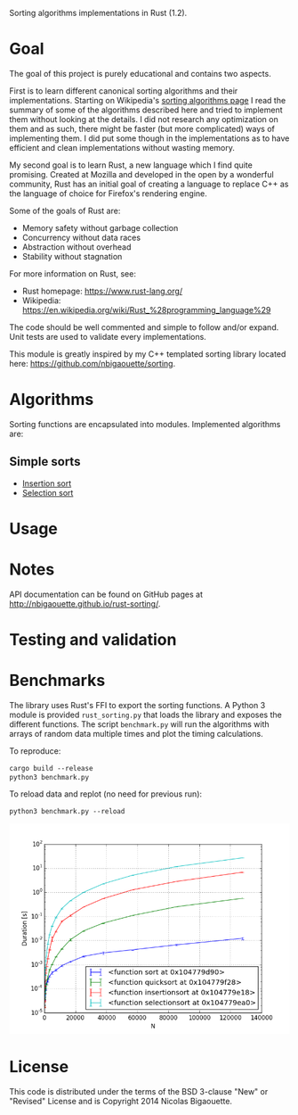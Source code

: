 Sorting algorithms implementations in Rust (1.2).

# Goal

The goal of this project is purely educational and contains two aspects.

First is to learn different canonical sorting algorithms and their implementations.
Starting on Wikipedia's
[sorting algorithms page](https://en.wikipedia.org/wiki/Sorting_algorithm)
I read the summary of some of the algorithms described here and tried to implement them without
looking at the details. I did not research any optimization on them and as such, there might be
faster (but more complicated) ways of implementing them. I did put some though in the
implementations as to have efficient and clean implementations without wasting memory.

My second goal is to learn Rust, a new language which I find quite promising. Created at
Mozilla and developed in the open by a wonderful community, Rust has an initial goal of
creating a language to replace C++ as the language of choice for Firefox's rendering engine.

Some of the goals of Rust are:

* Memory safety without garbage collection
* Concurrency without data races
* Abstraction without overhead
* Stability without stagnation

For more information on Rust, see:

* Rust homepage: https://www.rust-lang.org/
* Wikipedia: https://en.wikipedia.org/wiki/Rust_%28programming_language%29

The code should be well commented and simple to follow and/or expand. Unit tests are used to
validate every implementations.

This module is greatly inspired by my C++ templated sorting library located here:
https://github.com/nbigaouette/sorting.

# Algorithms

Sorting functions are encapsulated into modules. Implemented algorithms are:

## Simple sorts

* [Insertion sort](https://en.wikipedia.org/wiki/Insertion_sort)
* [Selection sort](https://en.wikipedia.org/wiki/Selection_sort)

# Usage


# Notes

API documentation can be found on GitHub pages at http://nbigaouette.github.io/rust-sorting/.

# Testing and validation


# Benchmarks

The library uses Rust's FFI to export the sorting functions. A Python 3 module is provided `rust_sorting.py` that loads the library and exposes the different functions. The script `benchmark.py` will run the algorithms with arrays of random data multiple times and plot the timing calculations.

To reproduce:

    cargo build --release
    python3 benchmark.py

To reload data and replot (no need for previous run):

    python3 benchmark.py --reload

![Benchmark](figures/bench_Ns30_optimized_4algo_log.png "Profiling of the different algorithms")

# License
This code is distributed under the terms of the BSD 3-clause "New" or "Revised" License
and is Copyright 2014 Nicolas Bigaouette.
